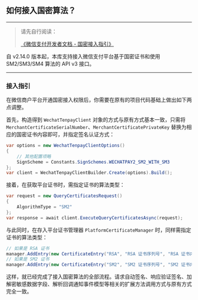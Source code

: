 ﻿## 如何接入国密算法？

---

> 请先自行阅读：
>
> [《微信支付开发者文档 - 国密接入指引》](https://pay.weixin.qq.com/docs/merchant/development/shangmi/introduction.html)

自 v2.14.0 版本起，本库支持接入微信支付平台基于国密证书和使用 SM2/SM3/SM4 算法的 API v3 接口。

---

### 接入指引

在微信商户平台开通国密接入权限后，你需要在原有的项目代码基础上做出如下两点调整。

首先，构造得到 `WechatTenpayClient` 对象的方式与原有方式基本一致，只需将 `MerchantCertificateSerialNumber`、`MerchantCertificatePrivateKey` 替换为相应的国密证书内容即可，并指定签名认证方式：

```csharp
var options = new WechatTenpayClientOptions()
{
    // 其他配置项略
    SignScheme = Constants.SignSchemes.WECHATPAY2_SM2_WITH_SM3
};
var client = WechatTenpayClientBuilder.Create(options).Build();
```

接着，在获取平台证书时，需指定证书的算法类型：

```csharp
var request = new QueryCertificatesRequest()
{
    AlgorithmType = "SM2"
};
var response = await client.ExecuteQueryCertificatesAsync(request);
```

与此同时，在存入平台证书管理器 `PlatformCertificateManager` 时，同样需指定证书的算法类型：

```csharp
// 如果是 RSA 证书
manager.AddEntry(new CertificateEntry("RSA", "RSA 证书序列号", "RSA 证书内容", "RSA 证书生效时间", "RSA 证书过期时间"));
// 如果是 SM2 证书
manager.AddEntry(new CertificateEntry("SM2", "SM2 证书序列号", "SM2 证书内容", "SM2 证书生效时间", "SM2 证书过期时间"));
```

这样，就已经完成了接入国密算法的全部流程。请求自动签名、响应验证签名、加解密敏感数据字段、解析回调通知事件模型等相关的扩展方法调用方式与原有方式完全一致。

